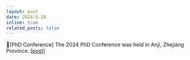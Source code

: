 ```yaml
---
layout: post
date: 2024-5-18
inline: true
related_posts: false
---
```


🌄[PhD Conference] The 2024 PhD Conference was held in Anji, Zhejiang Province. <a href=""> [post] </a>
